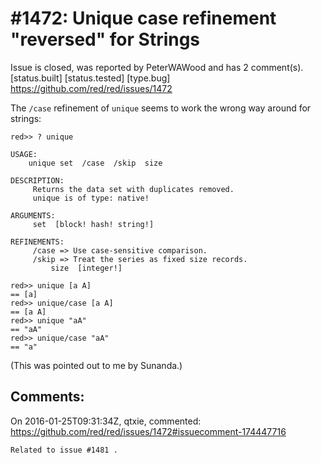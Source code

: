 
#1472: Unique case refinement "reversed" for Strings
================================================================================
Issue is closed, was reported by PeterWAWood and has 2 comment(s).
[status.built] [status.tested] [type.bug]
<https://github.com/red/red/issues/1472>

The `/case` refinement of `unique` seems to work the wrong way around for strings:

```
red>> ? unique

USAGE:
    unique set  /case  /skip  size

DESCRIPTION:
     Returns the data set with duplicates removed. 
     unique is of type: native!

ARGUMENTS:
     set  [block! hash! string!]

REFINEMENTS:
     /case => Use case-sensitive comparison.
     /skip => Treat the series as fixed size records.
         size  [integer!]

red>> unique [a A]
== [a]
red>> unique/case [a A]
== [a A]
red>> unique "aA"
== "aA"
red>> unique/case "aA"
== "a"
```

(This was pointed out to me by Sunanda.)



Comments:
--------------------------------------------------------------------------------

On 2016-01-25T09:31:34Z, qtxie, commented:
<https://github.com/red/red/issues/1472#issuecomment-174447716>

    Related to issue #1481 .

